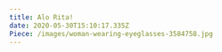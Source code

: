 ```yaml
---
title: Alo Rita!
date: 2020-05-30T15:10:17.335Z
Piece: /images/woman-wearing-eyeglasses-3584758.jpg
---
```

